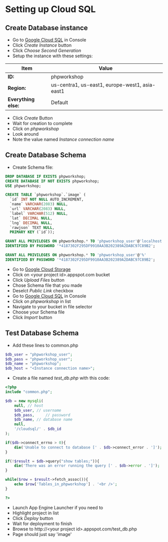# Setting up Cloud SQL

## Create Database instance

* Go to [Google Cloud SQL](https://cloud.google.com/console/sql/instances) in Console
* Click *Create Instance* button
* Click *Choose Second Generation* 
* Setup the instance with these settings: 

| Item        | Value        | 
| ------------- |-------------| 
| **ID:**         | phpworkshop    | 
| **Region:**         |us-centra1, us-east1, europe-west1, asia-east1    |  
| **Everything else:**         |Default    | 

* Click *Create* Button
* Wait for creation to complete
* Click on *phpworkshop* 
* Look around
* Note the value named *Instance connection name*


## Create Database Schema

* Create Schema file:

~~~~sql
DROP DATABASE IF EXISTS phpworkshop;
CREATE DATABASE IF NOT EXISTS phpworkshop;
USE phpworkshop;

CREATE TABLE `phpworkshop`.`image` (
  `id` INT NOT NULL AUTO_INCREMENT,
  `name` VARCHAR(2083) NULL,
  `url` VARCHAR(2083) NULL,
  `label` VARCHAR(512) NULL,
  `lat` DECIMAL NULL,
  `lng` DECIMAL NULL,
  `rawjson` TEXT NULL,
  PRIMARY KEY (`id`));

GRANT ALL PRIVILEGES ON phpworkshop.* TO 'phpworkshop_user'@'localhost'
IDENTIFIED BY PASSWORD '*4187302F295DF9910AA3B202389A2DABC97C89B2';

GRANT ALL PRIVILEGES ON phpworkshop.* TO 'phpworkshop_user'@'%'
IDENTIFIED BY PASSWORD '*4187302F295DF9910AA3B202389A2DABC97C89B2';
~~~~


* Go to [Google Cloud Storage](https://cloud.google.com/console)
* Click on &lt;your project id&gt;.appspot.com bucket
* Click *Upload Files* button
* Chose Schema file that you made
* Deselct *Public Link* checkbox
* Go to [Google Cloud SQL](https://cloud.google.com/console/sql/instances) in Console
* Click on *phpworkshop* in list
* Navigate to your bucket in file selector
* Choose your Schema file
* Click *Import* button

## Test Database Schema
* Add these lines to common.php

~~~~php
$db_user = "phpworkshop_user";
$db_pass = "phpworkshop_user";
$db_name = "phpworkshop";
$db_host = "<Instance connection name>";
~~~~

* Create a file named *test_db.php* with this code: 

~~~~php
<?php
include "common.php";

$db = new mysqli(
    null, // host
    $db_user, // username
    $db_pass,     // password
    $db_name, // database name
    null,
    '/cloudsql/' . $db_id
);

if($db->connect_errno > 0){
    die('Unable to connect to database [' . $db->connect_error . ']');
}

if(!$result = $db->query("show tables;")){
    die('There was an error running the query [' . $db->error . ']');
}

while($row = $result->fetch_assoc()){
    echo $row['Tables_in_phpworkshop'] . '<br />';
}

?>
~~~~
* Launch App Engine Launcher if you need to
* Highlight project in list
* Click *Deploy* button
* Wait for deployment to finish
* Browse to http://&lt;your project id&gt;.appspot.com/test_db.php
* Page should just say 'image'
